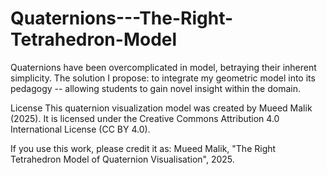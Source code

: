 # Quaternions---The-Right-Tetrahedron-Model
Quaternions have been overcomplicated in model, betraying their inherent simplicity. The solution I propose: to integrate my geometric model into its pedagogy -- allowing students to gain novel insight within the domain.

License
This quaternion visualization model was created by Mueed Malik (2025).
It is licensed under the Creative Commons Attribution 4.0 International License (CC BY 4.0).

If you use this work, please credit it as:
Mueed Malik, "The Right Tetrahedron Model of Quaternion Visualisation", 2025.
